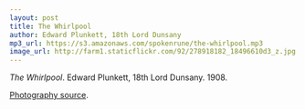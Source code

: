 ```yaml
---
layout: post
title: The Whirlpool
author: Edward Plunkett, 18th Lord Dunsany
mp3_url: https://s3.amazonaws.com/spokenrune/the-whirlpool.mp3
image_url: http://farm1.staticflickr.com/92/278918182_18496610d3_z.jpg
---
```


_The Whirlpool_.  Edward Plunkett, 18th Lord Dunsany.  1908.

[Photography source](http://www.flickr.com/photos/schizoform/278918182/).

